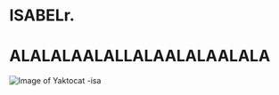 #  ISABELr.
# ALALALAALALLALAALALAALALA
![Image of Yaktocat](https://octodex.github.com/images/yaktocat.png)
-isa
